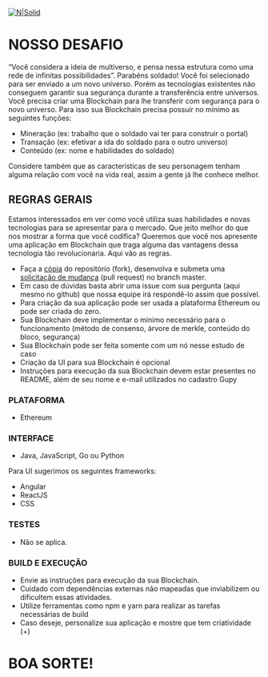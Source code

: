 [![N|Solid](http://solutis.com.br/images/logo.png)](http://solutis.com.br)

# NOSSO DESAFIO
“Você considera a ideia de multiverso, e pensa nessa estrutura como uma rede de infinitas possibilidades”. Parabéns soldado! Você foi selecionado para ser enviado a um novo universo. Porém as tecnologias existentes não conseguem garantir sua segurança durante a transferência entre universos. Você precisa criar uma Blockchain para lhe transferir com segurança para o novo universo. Para isso sua Blockchain precisa possuir no mínimo as seguintes funções: 
- Mineração (ex: trabalho que o soldado vai ter para construir o portal)
- Transação (ex: efetivar a ida do soldado para o outro universo)
- Conteúdo (ex: nome e habilidades do soldado)

Considere também que as características de seu personagem tenham alguma relação com você na vida real, assim a gente já lhe conhece melhor.

## REGRAS GERAIS
Estamos interessados em ver como você utiliza suas habilidades e novas tecnologias para se apresentar para o mercado. Que jeito melhor do que nos mostrar a forma que você codifica? Queremos que você nos apresente  uma aplicação em Blockchain que traga alguma das vantagens dessa tecnologia tão revolucionaria. Aqui vão as regras. 
- Faça a [cópia](https://help.github.com/articles/fork-a-repo/) do repositório (fork), desenvolva e submeta uma [solicitação de mudança](https://help.github.com/articles/creating-a-pull-request/) (pull request) no branch master.
- Em caso de dúvidas basta abrir uma issue com sua pergunta (aqui mesmo no github) que nossa equipe irá respondê-lo assim que possível.
- Para criação da sua aplicação pode ser usada a plataforma Ethereum ou pode ser criada do zero.
- Sua Blockchain deve implementar o mínimo necessário para o funcionamento (método de consenso, árvore de merkle, conteúdo do bloco, segurança)
- Sua Blockchain pode ser feita somente com um nó nesse estudo de caso
- Criação da UI para sua Blockchain é opcional 
- Instruções para execução da sua Blockchain devem estar presentes no README, além de seu nome e e-mail utilizados no cadastro Gupy



### PLATAFORMA
- Ethereum

### INTERFACE
- Java, JavaScript, Go ou Python

Para UI sugerimos os seguintes frameworks:
- Angular
- ReactJS
- CSS


### TESTES
- Não se aplica.

### BUILD E EXECUÇÃO
- Envie as instruções para execução da sua Blockchain. 
- Cuidado com dependências externas não mapeadas que inviabilizem ou dificultem essas atividades.
- Utilize ferramentas como npm e yarn para realizar as tarefas necessárias de build
- Caso deseje, personalize sua aplicação e mostre que tem criatividade (+)



# BOA SORTE!